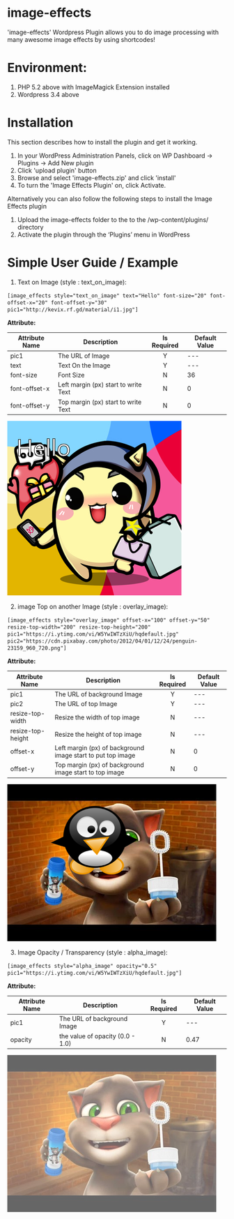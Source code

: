# image-effects
'image-effects' Wordpress Plugin allows you to do image processing with many awesome image effects by using shortcodes!


# Environment:
1. PHP 5.2 above with ImageMagick Extension installed
2. Wordpress 3.4 above

#	Installation
This section describes how to install the plugin and get it working.

1. In your WordPress Administration Panels, click on WP Dashboard -> Plugins -> Add New plugin
2. Click 'upload plugin' button
3. Browse and select 'image-effects.zip' and click 'install'
4. To turn the 'Image Effects Plugin' on, click Activate.

Alternatively you can also follow the following steps to install the Image Effects plugin

1. Upload the image-effects folder to the to the /wp-content/plugins/ directory
2. Activate the plugin through the ‘Plugins’ menu in WordPress

# Simple User Guide / Example

1. Text on Image (style : text_on_image):

```
[image_effects style="text_on_image" text="Hello" font-size="20" font-offset-x="20" font-offset-y="30" pic1="http://kevix.rf.gd/material/i1.jpg"]
```

**Attribute:**

| Attribute Name  | Description  | Is Required | Default Value |
| ------------ | --------------- | :-----: | -------------- |
| pic1      | The URL of Image | Y | --- |
| text      | Text On the Image | Y | --- |
| font-size      | Font Size | N | 36 |
| font-offset-x | Left margin (px) start to write Text | N | 0 |
| font-offset-y | Top margin (px) start to write Text | N | 0 |

![Result Image](example/r1.png)

2.  image Top on another Image (style : overlay_image):

```
[image_effects style="overlay_image" offset-x="100" offset-y="50" resize-top-width="200" resize-top-height="200" pic1="https://i.ytimg.com/vi/W5YwIWTzXiU/hqdefault.jpg" pic2="https://cdn.pixabay.com/photo/2012/04/01/12/24/penguin-23159_960_720.png"]
```

**Attribute:**

| Attribute Name  | Description  | Is Required | Default Value |
| ------------ | --------------- | :-----: | -------------- |
| pic1      | The URL of background Image | Y | --- |
| pic2      | The URL of top Image | Y | --- |
| resize-top-width | Resize the width of top image | N | --- |
| resize-top-height | Resize the height of top image | N | --- |
| offset-x | Left margin (px) of background image start to put top image | N | 0 |
| offset-y | Top margin (px) of background image start to top image | N | 0 |

![Result Image](example/r2.png)

3. Image Opacity / Transparency (style : alpha_image):

```
[image_effects style="alpha_image" opacity="0.5" pic1="https://i.ytimg.com/vi/W5YwIWTzXiU/hqdefault.jpg"]
```

**Attribute:**

| Attribute Name  | Description  | Is Required | Default Value |
| ------------ | --------------- | :-----: | -------------- |
| pic1      | The URL of background Image | Y | --- |
| opacity | the value of opacity (0.0 - 1.0) | N | 0.47 |

![Result Image](example/r3.png)